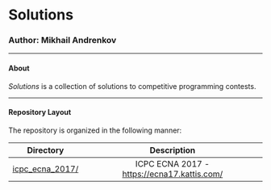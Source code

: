 # Solutions

### Author: Mikhail Andrenkov

---

#### About
_Solutions_ is a collection of solutions to competitive programming contests.

---

#### Repository Layout
<p> The repository is organized in the following manner:</p>

| **Directory**                    |  **Description**                            |
| :--------:                       | :--------:                                  |
| [icpc_ecna_2017/](icpc_ecna_2017/) | ICPC ECNA 2017 - https://ecna17.kattis.com/ |
